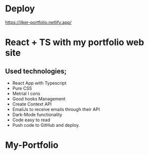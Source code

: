 # Deploy

https://ilker-portfolio.netlify.app/

# React + TS with my portfolio web site

## Used technologies;

- React App with Typescript
- Pure CSS
- Metrial I cons
- Good hooks Management
- Create Context API
- EmailJs to receive emails through their API
- Dark-Mode functionality
- Code easy to read
- Push code to GitHub and deploy.

# My-Portfolio
